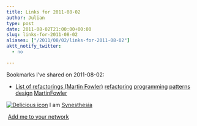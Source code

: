 ```yaml
---
title: Links for 2011-08-02
author: Julian
type: post
date: 2011-08-02T21:00:00+00:00
slug: links-for-2011-08-02 
aliases: ["/2011/08/02/links-for-2011-08-02"]
aktt_notify_twitter:
  - no

---
```

Bookmarks I&#8217;ve shared on 2011-08-02:

  * [List of refactorings (Martin Fowler)][1] 
    [refactoring][2] [programming][3] [patterns][4] [design][5] [MartinFowler][6] </li> </ul> 
    
    <p class="deliciouslink">
      <a href="https://del.icio.us/synesthesia" title="See all my bookmarks on del.icio.us"><img src="https://www.synesthesia.co.uk/images/deliciousicon.jpg" alt="Delicious icon" /></a>&nbsp;I am <a href="https://del.icio.us/synesthesia" title="See all my bookmarks on del.icio.us">Synesthesia</a>
    </p>
    
    <p class="deliciouslink">
      <a href="https://del.icio.us/network?add=synesthesia" title="Add me to your del.icio.us network"><img src="https://www.synesthesia.co.uk/images/add.gif" alt="" /></a>&nbsp;<a href="https://del.icio.us/network?add=synesthesia" title="Add me to your del.icio.us network">Add me to your network</a>
    </p>

 [1]: https://www.refactoring.com/catalog/index.html
 [2]: https://www.delicious.com/synesthesia/refactoring
 [3]: https://www.delicious.com/synesthesia/programming
 [4]: https://www.delicious.com/synesthesia/patterns
 [5]: https://www.delicious.com/synesthesia/design
 [6]: https://www.delicious.com/synesthesia/MartinFowler